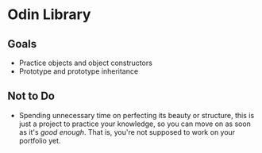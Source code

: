 # Odin Library

## Goals

- Practice objects and object constructors
- Prototype and prototype inheritance

## Not to Do

- Spending unnecessary time on perfecting its beauty or structure, this is just a project to practice your knowledge, so you can move on as soon as it's *good enough*. That is, you're not supposed to work on your portfolio yet.

